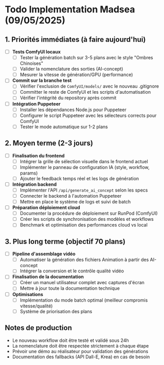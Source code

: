 # Todo Implementation Madsea (09/05/2025)

## 1. Priorités immédiates (à faire aujourd'hui)

- [ ] **Tests ComfyUI locaux**
  - [ ] Tester la génération batch sur 3-5 plans avec le style "Ombres Chinoises"
  - [ ] Valider la nomenclature des sorties (AI-concept)
  - [ ] Mesurer la vitesse de génération/GPU (performance)

- [ ] **Commit sur la branche test**
  - [ ] Vérifier l'exclusion de `ComfyUI/models/` avec le nouveau .gitignore
  - [ ] Committer le reste de ComfyUI et les scripts d'automatisation
  - [ ] Vérifier l'intégrité du repository après commit

- [ ] **Intégration Puppeteer**
  - [ ] Installer les dépendances Node.js pour Puppeteer
  - [ ] Configurer le script Puppeteer avec les sélecteurs corrects pour ComfyUI
  - [ ] Tester le mode automatique sur 1-2 plans

## 2. Moyen terme (2-3 jours)

- [ ] **Finalisation du frontend**
  - [ ] Intégrer la grille de sélection visuelle dans le frontend actuel
  - [ ] Implémenter le panneau de configuration IA (style, workflow, params)
  - [ ] Ajouter le feedback temps réel et les logs de génération

- [ ] **Intégration backend**
  - [ ] Implémenter l'API `/api/generate_ai_concept` selon les specs
  - [ ] Connecter le backend à l'automation Puppeteer
  - [ ] Mettre en place le système de logs et suivi de batch

- [ ] **Préparation déploiement cloud**
  - [ ] Documenter la procédure de déploiement sur RunPod (ComfyUI)
  - [ ] Créer les scripts de synchronisation des modèles et workflows
  - [ ] Benchmark et optimisation des performances cloud vs local

## 3. Plus long terme (objectif 70 plans)

- [ ] **Pipeline d'assemblage vidéo**
  - [ ] Automatiser la génération des fichiers Animation à partir des AI-concept
  - [ ] Intégrer la conversion et le contrôle qualité vidéo

- [ ] **Finalisation de la documentation**
  - [ ] Créer un manuel utilisateur complet avec captures d'écran
  - [ ] Mettre à jour toute la documentation technique

- [ ] **Optimisations**
  - [ ] Implémentation du mode batch optimal (meilleur compromis vitesse/qualité)
  - [ ] Système de priorisation des plans

## Notes de production
- Le nouveau workflow doit être testé et validé sous 24h
- La nomenclature doit être respectée strictement à chaque étape
- Prévoir une démo au réalisateur pour validation des générations
- Documentation des fallbacks (API Dall-E, Krea) en cas de besoin
